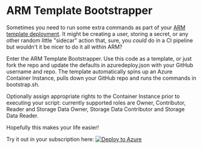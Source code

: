 # ARM Template Bootstrapper
Sometimes you need to run some extra commands as part of your [ARM template deployment](https://docs.microsoft.com/en-us/azure/azure-resource-manager/resource-group-authoring-templates). It might be creating a user, storing a secret, or any other random little "sidecar" action that, sure, you *could* do in a CI pipeline but wouldn't it be nicer to do it all within ARM?

Enter the ARM Template Bootstrapper. Use this code as a template, or just fork the repo and update the defaults in azuredeploy.json with your GitHub username and repo. The template automatically spins up an Azure Container Instance, pulls down your GitHub repo and runs the commands in bootstrap.sh.

Optionally assign appropriate rights to the Container Instance prior to executing your script: currently supported roles are Owner, Contributor, Reader and Storage Data Owner, Storage Data Contributor and Storage Data Reader. 

Hopefully this makes your life easier!

Try it out in your subscription here:
[![Deploy to Azure](http://azuredeploy.net/deploybutton.svg)](https://deploy.azure.com/?repository=https://github.com/tescales/azure-bootstrapper-arm)
